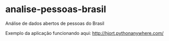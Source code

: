 # analise-pessoas-brasil
Análise de dados abertos de pessoas do Brasil

Exemplo da aplicação funcionando aqui:
http://hjort.pythonanywhere.com/
